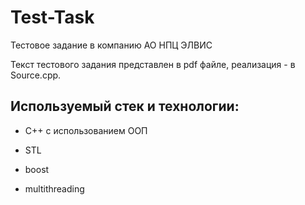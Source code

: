 # Test-Task
Тестовое задание в компанию АО НПЦ ЭЛВИС

Текст тестового задания представлен в pdf файле, реализация - в Source.cpp.

## Используемый стек и технологии:

- C++ с использованием ООП 

- STL

- boost

- multithreading
